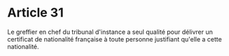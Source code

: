 # Article 31

Le greffier en chef du tribunal d'instance a seul qualité pour délivrer un certificat de nationalité française à toute personne justifiant qu'elle a cette nationalité.
